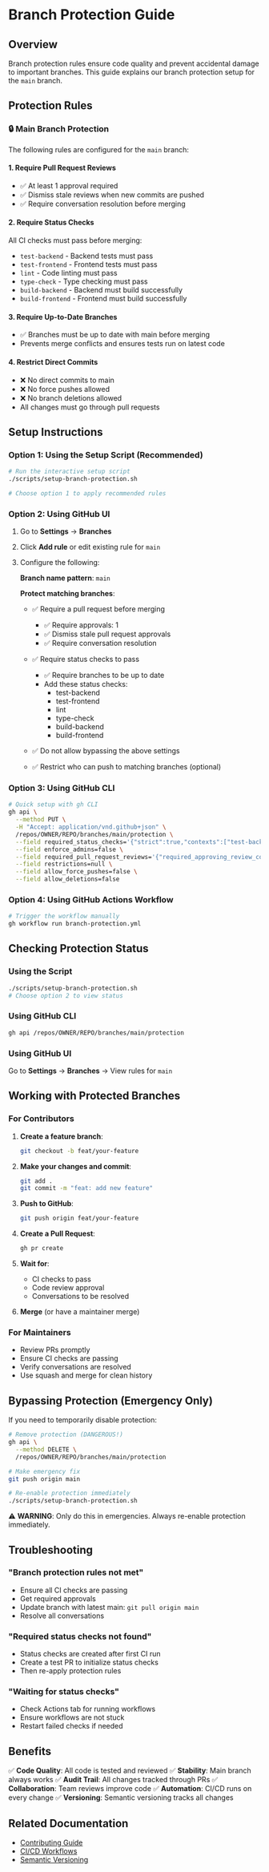 # Branch Protection Guide

## Overview

Branch protection rules ensure code quality and prevent accidental damage to important branches. This guide explains our branch protection setup for the `main` branch.

## Protection Rules

### 🔒 Main Branch Protection

The following rules are configured for the `main` branch:

#### 1. **Require Pull Request Reviews**
- ✅ At least 1 approval required
- ✅ Dismiss stale reviews when new commits are pushed
- ✅ Require conversation resolution before merging

#### 2. **Require Status Checks**
All CI checks must pass before merging:
- `test-backend` - Backend tests must pass
- `test-frontend` - Frontend tests must pass
- `lint` - Code linting must pass
- `type-check` - Type checking must pass
- `build-backend` - Backend must build successfully
- `build-frontend` - Frontend must build successfully

#### 3. **Require Up-to-Date Branches**
- ✅ Branches must be up to date with main before merging
- Prevents merge conflicts and ensures tests run on latest code

#### 4. **Restrict Direct Commits**
- ❌ No direct commits to main
- ❌ No force pushes allowed
- ❌ No branch deletions allowed
- All changes must go through pull requests

## Setup Instructions

### Option 1: Using the Setup Script (Recommended)

```bash
# Run the interactive setup script
./scripts/setup-branch-protection.sh

# Choose option 1 to apply recommended rules
```

### Option 2: Using GitHub UI

1. Go to **Settings** → **Branches**
2. Click **Add rule** or edit existing rule for `main`
3. Configure the following:

   **Branch name pattern**: `main`
   
   **Protect matching branches**:
   - ✅ Require a pull request before merging
     - ✅ Require approvals: 1
     - ✅ Dismiss stale pull request approvals
     - ✅ Require conversation resolution
   
   - ✅ Require status checks to pass
     - ✅ Require branches to be up to date
     - Add these status checks:
       - test-backend
       - test-frontend
       - lint
       - type-check
       - build-backend
       - build-frontend
   
   - ✅ Do not allow bypassing the above settings
   - ✅ Restrict who can push to matching branches (optional)

### Option 3: Using GitHub CLI

```bash
# Quick setup with gh CLI
gh api \
  --method PUT \
  -H "Accept: application/vnd.github+json" \
  /repos/OWNER/REPO/branches/main/protection \
  --field required_status_checks='{"strict":true,"contexts":["test-backend","test-frontend","lint","type-check"]}' \
  --field enforce_admins=false \
  --field required_pull_request_reviews='{"required_approving_review_count":1,"dismiss_stale_reviews":true}' \
  --field restrictions=null \
  --field allow_force_pushes=false \
  --field allow_deletions=false
```

### Option 4: Using GitHub Actions Workflow

```bash
# Trigger the workflow manually
gh workflow run branch-protection.yml
```

## Checking Protection Status

### Using the Script
```bash
./scripts/setup-branch-protection.sh
# Choose option 2 to view status
```

### Using GitHub CLI
```bash
gh api /repos/OWNER/REPO/branches/main/protection
```

### Using GitHub UI
Go to **Settings** → **Branches** → View rules for `main`

## Working with Protected Branches

### For Contributors

1. **Create a feature branch**:
   ```bash
   git checkout -b feat/your-feature
   ```

2. **Make your changes and commit**:
   ```bash
   git add .
   git commit -m "feat: add new feature"
   ```

3. **Push to GitHub**:
   ```bash
   git push origin feat/your-feature
   ```

4. **Create a Pull Request**:
   ```bash
   gh pr create
   ```

5. **Wait for**:
   - CI checks to pass
   - Code review approval
   - Conversations to be resolved

6. **Merge** (or have a maintainer merge)

### For Maintainers

- Review PRs promptly
- Ensure CI checks are passing
- Verify conversations are resolved
- Use squash and merge for clean history

## Bypassing Protection (Emergency Only)

If you need to temporarily disable protection:

```bash
# Remove protection (DANGEROUS!)
gh api \
  --method DELETE \
  /repos/OWNER/REPO/branches/main/protection

# Make emergency fix
git push origin main

# Re-enable protection immediately
./scripts/setup-branch-protection.sh
```

⚠️ **WARNING**: Only do this in emergencies. Always re-enable protection immediately.

## Troubleshooting

### "Branch protection rules not met"
- Ensure all CI checks are passing
- Get required approvals
- Update branch with latest main: `git pull origin main`
- Resolve all conversations

### "Required status checks not found"
- Status checks are created after first CI run
- Create a test PR to initialize status checks
- Then re-apply protection rules

### "Waiting for status checks"
- Check Actions tab for running workflows
- Ensure workflows are not stuck
- Restart failed checks if needed

## Benefits

✅ **Code Quality**: All code is tested and reviewed
✅ **Stability**: Main branch always works
✅ **Audit Trail**: All changes tracked through PRs
✅ **Collaboration**: Team reviews improve code
✅ **Automation**: CI/CD runs on every change
✅ **Versioning**: Semantic versioning tracks all changes

## Related Documentation

- [Contributing Guide](../CONTRIBUTING.md)
- [CI/CD Workflows](.github/workflows/README.md)
- [Semantic Versioning](./TESTING_SEMANTIC_VERSION.md)